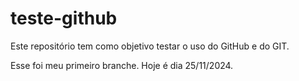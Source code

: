 # teste-github
Este repositório tem como objetivo testar o uso do GitHub e do GIT.

Esse foi meu primeiro branche.
Hoje é dia 25/11/2024.